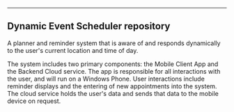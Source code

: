 ----------------------------
Dynamic Event Scheduler repository
----------------------------

A planner and reminder system that is aware of and responds dynamically to the user's current location and time of day.

The system includes two primary components: the Mobile Client App and the Backend Cloud service. The app is responsible for all interactions with the user, and will run on a Windows Phone. User interactions include reminder displays and the entering of new appointments into the system. The cloud service holds the user's data and sends that data to the mobile device on request.
